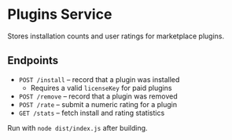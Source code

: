# Plugins Service

Stores installation counts and user ratings for marketplace plugins.

## Endpoints

- `POST /install` – record that a plugin was installed
  - Requires a valid `licenseKey` for paid plugins
- `POST /remove` – record that a plugin was removed
- `POST /rate` – submit a numeric rating for a plugin
- `GET /stats` – fetch install and rating statistics

Run with `node dist/index.js` after building.
